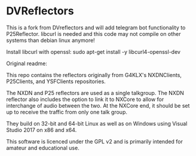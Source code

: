 # DVReflectors

This is a fork from DVreflectors and  will add telegram bot functionality to P25Reflector.
libcurl is needed and this code may not compile on other systems than debian linux anymore!

Install libcurl with openssl: sudo apt-get install -y libcurl4-openssl-dev


Original readme:

This repo contains the reflectors originally from G4KLX's NXDNClients, P25Clients, and YSFClients repositories.

The NXDN and P25 reflectors are used as a single talkgroup. The NXDN reflector also includes the option to link it to NXCore to allow for interchange of audio between the two. At the NXCore end, it should be set up to receive the traffic from only one talk group.

They build on 32-bit and 64-bit Linux as well as on Windows using Visual Studio 2017 on x86 and x64.

This software is licenced under the GPL v2 and is primarily intended for amateur and educational use.
